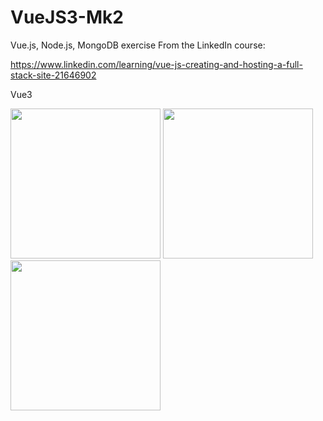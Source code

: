 ﻿# VueJS3-Mk2

Vue.js, Node.js, MongoDB exercise
From the LinkedIn course:

https://www.linkedin.com/learning/vue-js-creating-and-hosting-a-full-stack-site-21646902

Vue3

<div>
<img src="https://user-images.githubusercontent.com/112425916/226207441-386b4820-579d-4483-83ac-5cedc29e9027.png" width="240px">
<img src="https://user-images.githubusercontent.com/112425916/226207452-458d7243-dd7c-4a7c-a7f1-57b4cc3607d0.png" width="240px">
<img src="https://user-images.githubusercontent.com/112425916/226207456-7de5f21a-ba50-4270-bf8e-062dbd4e4809.png" width="240px">
</div>




